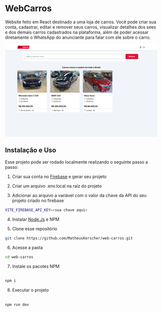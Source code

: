 # WebCarros

Website feito em React destinado a uma loja de carros. Você pode criar sua conta, cadastrar, editar e remover seus carros, visualizar detalhes dos sees e dos demais carros cadastrados na plataforma, além de poder acessar diretamente o WhatsApp do anunciante para falar com ele sobre o carro.

![Thumbnail](/thumbnail.png)

## Instalação e Uso

Esse projeto pode ser rodado localmente realizando o seguinte passo a passo:

1. Criar sua conta no [Firebase](https://firebase.google.com/?hl=pt-br) e gerar seu projeto

2. Criar um arquivo .env.local na raiz do projeto

3. Adicionar ao arquivo a variável com o valor da chave da API do seu projeto criado no firebase

```sh
VITE_FIREBASE_API_KEY=<sua chave aqui>

```

4. Instalar [Node.Js](https://nodejs.org/en) e NPM

5. Clone esse repositório

```sh
git clone https://github.com/MatheusKerscher/web-carros.git

```

6. Acesse a pasta

```sh
cd web-carros

```

7. Instale os pacotes NPM

```sh

npm i

```

8. Executar o projeto

```sh

npm run dev

```
